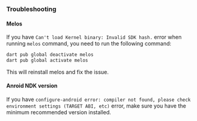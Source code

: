 ### Troubleshooting

#### Melos

If you have `Can't load Kernel binary: Invalid SDK hash.` error when running `melos` command, you need to run the following command:

```bash
dart pub global deactivate melos
dart pub global activate melos
```

This will reinstall melos and fix the issue.

#### Anroid NDK version

If you have `configure-android error: compiler not found, please check environment settings (TARGET ABI, etc)` error, make sure you have the minimum recommended version installed.

